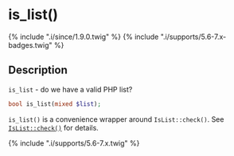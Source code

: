 # is_list()

{% include ".i/since/1.9.0.twig" %}
{% include ".i/supports/5.6-7.x-badges.twig" %}

## Description

`is_list` - do we have a valid PHP list?

```php
bool is_list(mixed $list);
```

`is_list()` is a convenience wrapper around `IsList::check()`. See [`IsList::check()`](IsList.check.html) for details.

{% include ".i/supports/5.6-7.x.twig" %}
